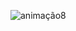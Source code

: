 ![animação8](https://user-images.githubusercontent.com/99502194/187984904-d958c1e3-b76c-4f20-998a-18ea3af9b91f.gif)

